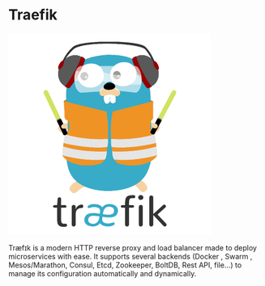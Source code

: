 # Traefik

![](https://raw.githubusercontent.com/docker-library/docs/a6cc2c5f4bc6658168f2a0abbb0307acaefff80e/traefik/logo.png)

Træfɪk is a modern HTTP reverse proxy and load balancer made to deploy microservices with ease. It supports several backends (Docker , Swarm , Mesos/Marathon, Consul, Etcd, Zookeeper, BoltDB, Rest API, file...) to manage its configuration automatically and dynamically.


